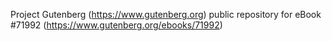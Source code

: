 Project Gutenberg (https://www.gutenberg.org) public repository
for eBook #71992 (https://www.gutenberg.org/ebooks/71992)
